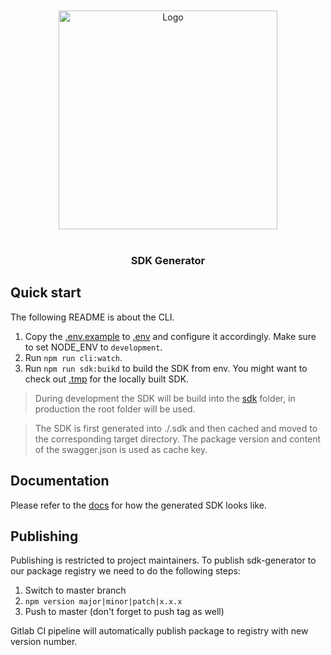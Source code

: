 <br/>
<br/>

<div align="center">
    <img src="/uploads/1dedf37d0e1e105f9e94ea97e04ca096/logo.svg" alt="Logo" width="350"/>
</div>

<br/>

<div align="center">
    <h3>SDK Generator</h3>
</div>

## Quick start

The following README is about the CLI.

1. Copy the [.env.example](.env.example) to [.env](.env) and configure it accordingly. Make sure to set NODE_ENV to `development`.
2. Run `npm run cli:watch`.
3. Run `npm run sdk:buikd` to build the SDK from env. You might want to check out [.tmp](.tmp) for the locally built SDK.

> During development the SDK will be build into the [sdk](./sdk) folder, in production the root folder will be used.

> The SDK is first generated into ./.sdk and then cached and moved to the corresponding target directory.
> The package version and content of the swagger.json is used as cache key.

## Documentation

Please refer to the [docs](docs) for how the generated SDK looks like.

## Publishing

Publishing is restricted to project maintainers. To publish sdk-generator to our package registry we need to do the following steps:

1. Switch to master branch
2. `npm version major|minor|patch|x.x.x`
3. Push to master (don't forget to push tag as well)

Gitlab CI pipeline will automatically publish package to registry with new version number.
